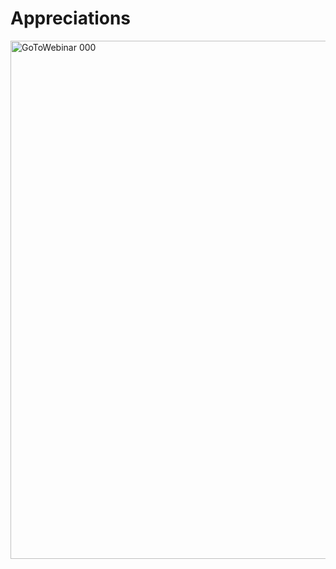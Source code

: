 # Appreciations

<img width="829" alt="GoToWebinar 000" src="https://user-images.githubusercontent.com/90131327/132271543-2cc187eb-52fd-475f-9c21-ab46b309d51a.png">

